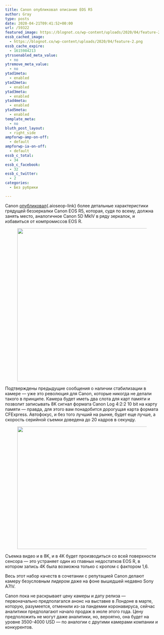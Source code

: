 ```yaml
---
title: Canon опубликовал описание EOS R5
author: Gray
type: posts
date: 2020-04-21T09:41:52+00:00
url: /59322
featured_image: https://blognot.co/wp-content/uploads/2020/04/feature-2.png
essb_cached_image:
  - https://blognot.co/wp-content/uploads/2020/04/feature-2.png
essb_cache_expire:
  - 1615984213
ytrssenabled_meta_value:
  - no
ytremove_meta_value:
  - no
ytad1meta:
  - enabled
ytad2meta:
  - enabled
ytad3meta:
  - enabled
ytad4meta:
  - enabled
ytad5meta:
  - enabled
template_meta:
  - no
bluth_post_layout:
  - right_side
ampforwp-amp-on-off:
  - default
ampforwp-ia-on-off:
  - default
essb_c_total:
  - 34
essb_c_facebook:
  - 32
essb_c_twitter:
  - 2
categories:
  - Без рубрики

---
```








Canon [опубликовал][1]{.aioseop-link} более детальные характеристики грядущей беззеркалки Canon EOS R5, которая, судя по всему, должна занять место, аналогичное Canon 5D MkIV в ряду зеркалок, и избавиться от компромиссов EOS R.<figure class="wp-block-image size-large">

<img data-attachment-id="59323" data-permalink="https://blognot.co/59322/lead-product" data-orig-file="https://i1.wp.com/blognot.co/wp-content/uploads/2020/04/lead-product.png?fit=560%2C500&ssl=1" data-orig-size="560,500" data-comments-opened="1" data-image-meta="{&quot;aperture&quot;:&quot;0&quot;,&quot;credit&quot;:&quot;&quot;,&quot;camera&quot;:&quot;&quot;,&quot;caption&quot;:&quot;&quot;,&quot;created_timestamp&quot;:&quot;0&quot;,&quot;copyright&quot;:&quot;&quot;,&quot;focal_length&quot;:&quot;0&quot;,&quot;iso&quot;:&quot;0&quot;,&quot;shutter_speed&quot;:&quot;0&quot;,&quot;title&quot;:&quot;&quot;,&quot;orientation&quot;:&quot;0&quot;}" data-image-title="lead-product" data-image-description="" data-medium-file="https://i1.wp.com/blognot.co/wp-content/uploads/2020/04/lead-product.png?fit=300%2C268&ssl=1" data-large-file="https://i1.wp.com/blognot.co/wp-content/uploads/2020/04/lead-product.png?fit=560%2C500&ssl=1" width="560" height="500" src="https://i1.wp.com/blognot.co/wp-content/uploads/2020/04/lead-product.png?resize=560%2C500&#038;ssl=1" alt="" class="wp-image-59323" srcset="https://i1.wp.com/blognot.co/wp-content/uploads/2020/04/lead-product.png?w=560&ssl=1 560w, https://i1.wp.com/blognot.co/wp-content/uploads/2020/04/lead-product.png?resize=300%2C268&ssl=1 300w" sizes="(max-width: 560px) 100vw, 560px" data-recalc-dims="1" /> </figure> 

Подтверждены предыдущие сообщения о наличии стабилизации в камере — уже это революция для Canon, которые никогда не делали такого в принципе. Камера будет иметь два слота для карт памяти и позволит записывать 8K сигнал формата Canon Log 4:2:2 10 bit на карту памяти —&nbsp;правда, для этого вам понадобится дорогущая карта формата CFExpress. Автофокус, и без того лучший на рынке, будет еще лучше, а скорость серийной съемки доведена до 20 кадров в секунду.<figure class="wp-block-image size-large">

<img data-attachment-id="59324" data-permalink="https://blognot.co/59322/feature-2" data-orig-file="https://i0.wp.com/blognot.co/wp-content/uploads/2020/04/feature-2.png?fit=550%2C400&ssl=1" data-orig-size="550,400" data-comments-opened="1" data-image-meta="{&quot;aperture&quot;:&quot;0&quot;,&quot;credit&quot;:&quot;&quot;,&quot;camera&quot;:&quot;&quot;,&quot;caption&quot;:&quot;&quot;,&quot;created_timestamp&quot;:&quot;0&quot;,&quot;copyright&quot;:&quot;&quot;,&quot;focal_length&quot;:&quot;0&quot;,&quot;iso&quot;:&quot;0&quot;,&quot;shutter_speed&quot;:&quot;0&quot;,&quot;title&quot;:&quot;&quot;,&quot;orientation&quot;:&quot;0&quot;}" data-image-title="feature-2" data-image-description="" data-medium-file="https://i0.wp.com/blognot.co/wp-content/uploads/2020/04/feature-2.png?fit=300%2C218&ssl=1" data-large-file="https://i0.wp.com/blognot.co/wp-content/uploads/2020/04/feature-2.png?fit=550%2C400&ssl=1" width="550" height="400" src="https://i0.wp.com/blognot.co/wp-content/uploads/2020/04/feature-2.png?resize=550%2C400&#038;ssl=1" alt="" class="wp-image-59324" srcset="https://i0.wp.com/blognot.co/wp-content/uploads/2020/04/feature-2.png?w=550&ssl=1 550w, https://i0.wp.com/blognot.co/wp-content/uploads/2020/04/feature-2.png?resize=300%2C218&ssl=1 300w, https://i0.wp.com/blognot.co/wp-content/uploads/2020/04/feature-2.png?resize=800%2C582&ssl=1 800w" sizes="(max-width: 550px) 100vw, 550px" data-recalc-dims="1" /> </figure> 

Съемка видео и в 8K, и в 4K будет производиться со всей поверхности сенсора — это устраняет один из главных недостатков EOS R, в котором запись 4K была возможна только с кропом с фактором 1,6.

Весь этот набор качеств в сочетании с репутацией Canon делают камеру безусловным лидером даже на фоне вышедшей недавно Sony A7IV.<figure class="wp-block-embed-youtube aligncenter wp-block-embed is-type-video is-provider-youtube wp-embed-aspect-16-9 wp-has-aspect-ratio">

<div class="wp-block-embed__wrapper">
  <span class="embed-youtube" style="text-align:center; display: block;"></span>
</figure> 

Canon пока не раскрывает цену камеры и дату релиза — первоначально предполагался анонс на выставке в Лондоне в марте, которую, разумеется, отменили из-за пандемии коронавируса, сейчас аналитики предполагают начало продаж в июле этого года. Цену предположить не могут даже аналитики, но, вероятно, она будет на уровне 3500-4000 USD — по аналогии с другими камерами компании и конкурентов.

 [1]: https://www.canon-europe.com/cameras/eos-r5/